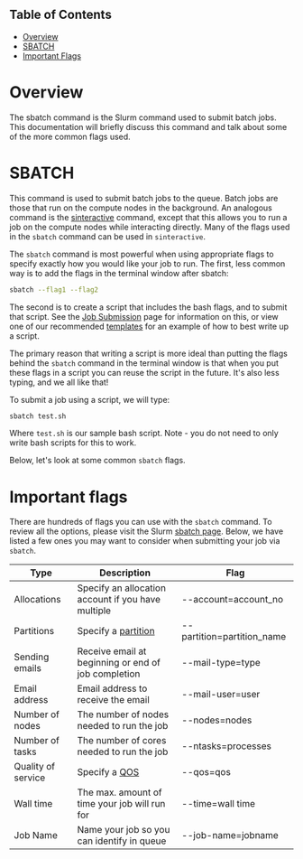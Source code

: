 ## Table of Contents

- [Overview](#overview)
- [SBATCH](#sbatch)
- [Important Flags](#important-flags)

# Overview

The sbatch command is the Slurm command used to submit batch jobs.  This documentation will briefly discuss this command and talk about some of the more common flags used.

# SBATCH

This command is used to submit batch jobs to the queue.  Batch jobs are those that run on the compute nodes in the background.  An analogous command is the [sinteractive](https://github.com/ResearchComputing/Research-Computing-User-Tutorials/wiki/Interactive-Jobs) command, except that this allows you to run a job on the compute nodes while interacting directly.  Many of the flags used in the `sbatch` command can be used in `sinteractive`.

The `sbatch` command is most powerful when using appropriate flags to specify exactly how you would like your job to run.  The first, less common way is to add the flags in the terminal window after sbatch:

```bash
sbatch --flag1 --flag2
```

The second is to create a script that includes the bash flags, and to submit that script.  See the [Job Submission](https://github.com/ResearchComputing/Research-Computing-User-Tutorials/wiki/Job-Submissions) page for information on this, or view one of our recommended [templates](https://raw.githubusercontent.com/ResearchComputing/Research-Computing-User-Tutorials/master/Templates/General-Job-Template.sh) for an example of how to best write up a script.

The primary reason that writing a script is more ideal than putting the flags behind the `sbatch` command in the terminal window is that when you put these flags in a script you can reuse the script in the future.  It's also less typing, and we all like that!

To submit a job using a script, we will type:
``` bash
sbatch test.sh
```
Where `test.sh` is our sample bash script.  Note - you do not need to only write bash scripts for this to work.

Below, let's look at some common `sbatch` flags.

# Important flags

There are hundreds of flags you can use with the `sbatch` command.  To review all the options, please visit the Slurm [sbatch page](http://slurm.schedmd.com/sbatch.html).  Below, we have listed a few ones you may want to consider when submitting your job via `sbatch`.

|        Type         |                    Description                    |           Flag           | 
|---------------------|---------------------------------------------------|----------------------------|   
|     Allocations     |Specify an allocation account if you have multiple |    --account=account_no    |
|     Partitions      |              Specify a [partition](https://github.com/ResearchComputing/Research-Computing-User-Tutorials/wiki/qos-and-partitions)                |--partition=partition_name  |
|    Sending emails   |Receive email at beginning or end of job completion|      --mail-type=type      |
|    Email address    |	        Email address to receive the email        |      --mail-user=user      |
|   Number of nodes   |	    The number of nodes needed to run the job     |       --nodes=nodes        |
|   Number of tasks   |     The number of cores needed to run the job     |     --ntasks=processes     |
|  Quality of service |	             Specify a [QOS](https://github.com/ResearchComputing/Research-Computing-User-Tutorials/wiki/qos-and-partitions)                      |          --qos=qos         |
|      Wall time      |	  The max. amount of time your job will run for   |      --time=wall time      |
|       Job Name      |     Name your job so you can identify in queue	  |	--job-name=jobname     |
